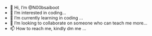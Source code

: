 - 👋 Hi, I’m @N00bsaiboot
- 👀 I’m interested in coding...
- 🌱 I’m currently learning in coding ...
- 💞️ I’m looking to collaborate on someone who can teach me more...
- 📫 How to reach me, kindly dm me ...

<!---
N00bsaiboot/N00bsaiboot is a ✨ special ✨ repository because its `README.md` (this file) appears on your GitHub profile.
You can click the Preview link to take a look at your changes.
--->
